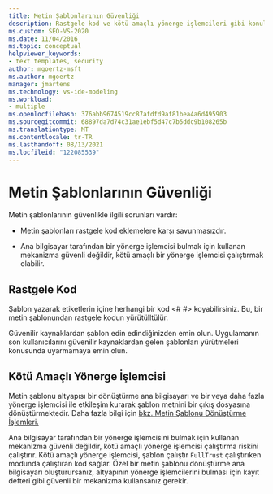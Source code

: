 ```yaml
---
title: Metin Şablonlarının Güvenliği
description: Rastgele kod ve kötü amaçlı yönerge işlemcileri gibi konular da dahil olmak üzere güvenlik ve metin şablonları hakkında bilgi öğrenin.
ms.custom: SEO-VS-2020
ms.date: 11/04/2016
ms.topic: conceptual
helpviewer_keywords:
- text templates, security
author: mgoertz-msft
ms.author: mgoertz
manager: jmartens
ms.technology: vs-ide-modeling
ms.workload:
- multiple
ms.openlocfilehash: 376abb9674519cc87afdfd9af81bea4a6d495903
ms.sourcegitcommit: 68897da7d74c31ae1ebf5d47c7b5ddc9b108265b
ms.translationtype: MT
ms.contentlocale: tr-TR
ms.lasthandoff: 08/13/2021
ms.locfileid: "122085539"
---
```

# <a name="security-of-text-templates"></a>Metin Şablonlarının Güvenliği
Metin şablonlarının güvenlikle ilgili sorunları vardır:

- Metin şablonları rastgele kod eklemelere karşı savunmasızdır.

- Ana bilgisayar tarafından bir yönerge işlemcisi bulmak için kullanan mekanizma güvenli değildir, kötü amaçlı bir yönerge işlemcisi çalıştırmak olabilir.

## <a name="arbitrary-code"></a>Rastgele Kod
 Şablon yazarak etiketlerin içine herhangi bir kod \<# #> koyabilirsiniz. Bu, bir metin şablonundan rastgele kodun yürütülltülür.

 Güvenilir kaynaklardan şablon edin edindiğinizden emin olun. Uygulamanın son kullanıcılarını güvenilir kaynaklardan gelen şablonları yürütmeleri konusunda uyarmamaya emin olun.

## <a name="malicious-directive-processor"></a>Kötü Amaçlı Yönerge İşlemcisi
 Metin şablonu altyapısı bir dönüştürme ana bilgisayarı ve bir veya daha fazla yönerge işlemcisi ile etkileşim kurarak şablon metnini bir çıkış dosyasına dönüştürmektedir. Daha fazla bilgi için [bkz. Metin Şablonu Dönüştürme İşlemleri.](../modeling/the-text-template-transformation-process.md)

 Ana bilgisayar tarafından bir yönerge işlemcisini bulmak için kullanan mekanizma güvenli değildir, kötü amaçlı yönerge işlemcisi çalıştırma riskini çalıştırır. Kötü amaçlı yönerge işlemcisi, şablon çalıştır `FullTrust` çalıştırıken modunda çalıştıran kod sağlar. Özel bir metin şablonu dönüştürme ana bilgisayarı oluşturursanız, altyapının yönerge işlemcilerini bulması için kayıt defteri gibi güvenli bir mekanizma kullansanız gerekir.
